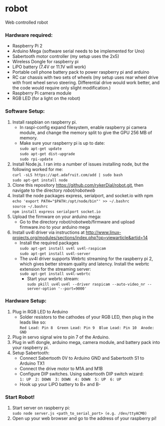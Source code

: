 # robot
Web controlled robot

### Hardware required:
* Raspberry Pi 2
* Arduino Mega (software serial needs to be implemented for Uno)
* Sabertooth motor controller (my setup uses the 2x5)
* Wireless Dongle for raspberry pi
* LiPO battery (7.4V or 11.1V will work)
* Portable cell phone battery pack to power raspberry pi and arduino
* RC car chassis with two sets of wheels (my setup uses rear wheel drive with front wheel servo steering. Differential drive would work better, and the code would require only slight modification.)
* Raspberry Pi camera module
* RGB LED (for a light on the robot)
	
### Software Setup:
1. Install raspbian on raspberry pi. 
    * In raspi-config expand filesystem, enable raspberry pi camera module, and change the memory split to give the GPU 256 MB of memory.
    * Make sure your raspberry pi is up to date:  
	`sudo apt-get update`  
     	`sudo apt-get dist-upgrade`  
        `sudo rpi-update`
2. Install Node.js. I ran into a number of issues installing node, but the following worked for me:  
	`curl -sLS https://apt.adafruit.com/add | sudo bash`  
       	`sudo apt-get install node`  
3. Clone this repository https://github.com/rykerDial/robot.git, then navigate to the directory *robot/robotweb*
4. Install the node packages express, serialport, and socket.io with npm  
       `echo 'export PATH="$PATH:/opt/node/bin"' >> ~/.bashrc`  
       `source ~/.bashrc`  
       `npm install express serialport socket.io`  	
5. Upload the firmware on your arduino mega:
    * Go to the directory robot/robotweb/firmware and upload firmware.ino to your arduino mega
6. Install uv4l driver via instructions at http://www.linux-projects.org/modules/sections/index.php?op=viewarticle&artid=14
    * Install the required packages  
       `sudo apt-get install uv4l uv4l-raspicam`  
       `sudo apt-get install uv4l-server`  
    * The uv4l driver supports Webrtc streaming for the raspberry pi 2, which gives better stream quality and latency. Install the webrtc extension for the streaming server:  
       `sudo apt-get install uv4l-webrtc`  
        * Start your webrtc stream:  
       `sudo pkill uv4l`
       `uv4l --driver raspicam --auto-video_nr --server-option '--port=9000'`  

### Hardware Setup:
1. Plug in RGB LED to Arduino
    * Solder resistors to the cathodes of your RGB LED, then plug in the leads like so:  
          `Red Lead: Pin 8  Green Lead: Pin 9  Blue Lead: Pin 10  Anode: GND`
2. Plug in servo signal wire to pin 7 of the Arduino.  
3. Plug in wifi dongle, arduino mega, camera module, and battery pack into your raspberry pi.
4. Setup Sabertooth:
    * Connect Sabertooth 0V to Arduino GND and Sabertooth S1 to Arduino TX1
    * Connect the drive motor to M1A and M1B
    * Configure DIP switches. Using sabertooth DIP switch wizard:  
          `1: UP  2: DOWN  3: DOWN  4: DOWN  5: UP  6: UP`
    * Hook up your LiPO battery to B+ and B-

### Start Robot!
1. Start server on raspberry pi:  
       `sudo node server.js <path_to_serial_port> (e.g. /dev/ttyACM0)`
2. Open up your web browser and go to the address of your raspberry pi!
